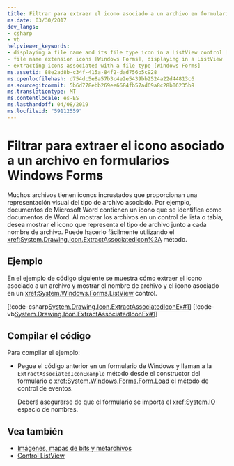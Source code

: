 ```yaml
---
title: Filtrar para extraer el icono asociado a un archivo en formularios Windows Forms
ms.date: 03/30/2017
dev_langs:
- csharp
- vb
helpviewer_keywords:
- displaying a file name and its file type icon in a ListView control [Windows Forms]
- file name extension icons [Windows Forms], displaying in a ListView
- extracting icons associated with a file type [Windows Forms]
ms.assetid: 88e2ad8b-c34f-415a-84f2-dad756b5c928
ms.openlocfilehash: d754dc5e8a57b3c4e2e5439bb2524a22d44813c6
ms.sourcegitcommit: 5b6d778ebb269ee6684fb57ad69a8c28b06235b9
ms.translationtype: MT
ms.contentlocale: es-ES
ms.lasthandoff: 04/08/2019
ms.locfileid: "59112559"
---
```

# <a name="how-to-extract-the-icon-associated-with-a-file-in-windows-forms"></a>Filtrar para extraer el icono asociado a un archivo en formularios Windows Forms
Muchos archivos tienen iconos incrustados que proporcionan una representación visual del tipo de archivo asociado. Por ejemplo, documentos de Microsoft Word contienen un icono que se identifica como documentos de Word. Al mostrar los archivos en un control de lista o tabla, desea mostrar el icono que representa el tipo de archivo junto a cada nombre de archivo. Puede hacerlo fácilmente utilizando el <xref:System.Drawing.Icon.ExtractAssociatedIcon%2A> método.  
  
## <a name="example"></a>Ejemplo  
 En el ejemplo de código siguiente se muestra cómo extraer el icono asociado a un archivo y mostrar el nombre de archivo y el icono asociado en un <xref:System.Windows.Forms.ListView> control.  
  
 [!code-csharp[System.Drawing.Icon.ExtractAssociatedIconEx#1](~/samples/snippets/csharp/VS_Snippets_Winforms/System.Drawing.Icon.ExtractAssociatedIconEx/CS/Form1.cs#1)]
 [!code-vb[System.Drawing.Icon.ExtractAssociatedIconEx#1](~/samples/snippets/visualbasic/VS_Snippets_Winforms/System.Drawing.Icon.ExtractAssociatedIconEx/VB/Form1.vb#1)]  
  
## <a name="compiling-the-code"></a>Compilar el código  
 Para compilar el ejemplo:  
  
-   Pegue el código anterior en un formulario de Windows y llaman a la `ExtractAssociatedIconExample` método desde el constructor del formulario o <xref:System.Windows.Forms.Form.Load> el método de control de eventos.  
  
     Deberá asegurarse de que el formulario se importa el <xref:System.IO> espacio de nombres.  
  
## <a name="see-also"></a>Vea también

- [Imágenes, mapas de bits y metarchivos](images-bitmaps-and-metafiles.md)
- [Control ListView](../controls/listview-control-windows-forms.md)
